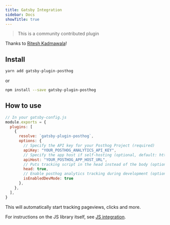 ```yaml
---
title: Gatsby Integration
sidebar: Docs
showTitle: true
---
```


> This is a community contributed plugin

Thanks to [Ritesh Kadmawala](https://github.com/posthog/gatsby-plugin-posthog/)!

## Install

```bash
yarn add gatsby-plugin-posthog
```

or

```bash
npm install --save gatsby-plugin-posthog
```

## How to use

```js
// In your gatsby-config.js
module.exports = {
  plugins: [
    {
      resolve: `gatsby-plugin-posthog`,
      options: {
        // Specify the API key for your Posthog Project (required)
        apiKey: "YOUR_POSTHOG_ANALYTICS_API_KEY",
        // Specify the app host if self-hosting (optional, default: https://app.posthog.com)
        apiHost: "YOUR_POSTHOG_APP_HOST_URL",
        // Puts tracking script in the head instead of the body (optional, default: true)
        head: true,
        // Enable posthog analytics tracking during development (optional, default: false)
        isEnabledDevMode: true
      },
    },
  ],
}
```

This will automatically start tracking pageviews, clicks and more.

For instructions on the JS library itself, see [JS integration](/integrations/js-integration).
